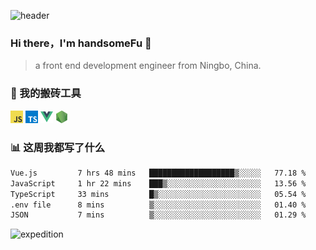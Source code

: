 ![header](https://raw.githubusercontent.com/fzq1998/fzq1998/master/header.png)

### Hi there，I'm handsomeFu 👋

> a front end development engineer from Ningbo, China.

### 🔧 我的搬砖工具
<code><img height="20" src="https://raw.githubusercontent.com/github/explore/80688e429a7d4ef2fca1e82350fe8e3517d3494d/topics/javascript/javascript.png" alt="javascript"></code>
<code><img height="20" src="https://raw.githubusercontent.com/github/explore/80688e429a7d4ef2fca1e82350fe8e3517d3494d/topics/typescript/typescript.png" alt="typescript"></code>
<code><img height="20" src="https://raw.githubusercontent.com/github/explore/80688e429a7d4ef2fca1e82350fe8e3517d3494d/topics/vue/vue.png" alt="vue"></code>
<code><img height="20" src="https://raw.githubusercontent.com/github/explore/80688e429a7d4ef2fca1e82350fe8e3517d3494d/topics/nodejs/nodejs.png" alt="nodejs"></code>



### 📊 这周我都写了什么
<!--START_SECTION:waka-->

```txt
Vue.js         7 hrs 48 mins   ███████████████████▒░░░░░   77.18 %
JavaScript     1 hr 22 mins    ███▒░░░░░░░░░░░░░░░░░░░░░   13.56 %
TypeScript     33 mins         █▒░░░░░░░░░░░░░░░░░░░░░░░   05.54 %
.env file      8 mins          ▒░░░░░░░░░░░░░░░░░░░░░░░░   01.40 %
JSON           7 mins          ▒░░░░░░░░░░░░░░░░░░░░░░░░   01.29 %
```

<!--END_SECTION:waka-->


![expedition](https://raw.githubusercontent.com/fzq1998/fzq1998/master/expedition.gif)

